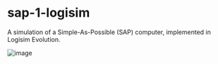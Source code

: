 # sap-1-logisim
A simulation of a Simple-As-Possible (SAP) computer, implemented in Logisim Evolution.

![image](https://github.com/user-attachments/assets/f869fc5d-1cf6-466d-a296-f7326adbd736)

